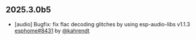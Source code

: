 ## 2025.3.0b5

- [audio] Bugfix: fix flac decoding glitches by using esp-audio-libs v1.1.3 [esphome#8431](https://github.com/esphome/esphome/pull/8431) by [@kahrendt](https://github.com/kahrendt)


